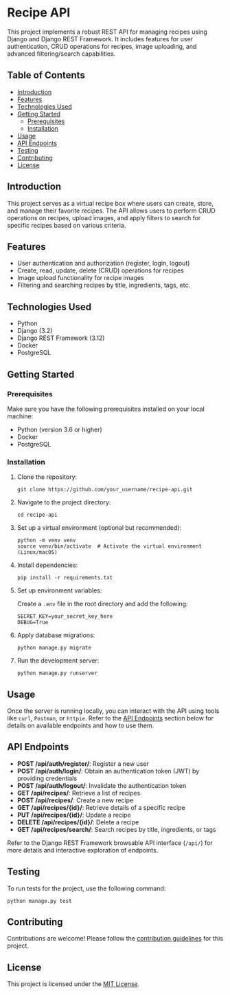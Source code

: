 # Recipe API

This project implements a robust REST API for managing recipes using Django and Django REST Framework. It includes features for user authentication, CRUD operations for recipes, image uploading, and advanced filtering/search capabilities.

## Table of Contents

- [Introduction](#introduction)
- [Features](#features)
- [Technologies Used](#technologies-used)
- [Getting Started](#getting-started)
  - [Prerequisites](#prerequisites)
  - [Installation](#installation)
- [Usage](#usage)
- [API Endpoints](#api-endpoints)
- [Testing](#testing)
- [Contributing](#contributing)
- [License](#license)

## Introduction

This project serves as a virtual recipe box where users can create, store, and manage their favorite recipes. The API allows users to perform CRUD operations on recipes, upload images, and apply filters to search for specific recipes based on various criteria.

## Features

- User authentication and authorization (register, login, logout)
- Create, read, update, delete (CRUD) operations for recipes
- Image upload functionality for recipe images
- Filtering and searching recipes by title, ingredients, tags, etc.

## Technologies Used

- Python
- Django (3.2)
- Django REST Framework (3.12)
- Docker
- PostgreSQL

## Getting Started

### Prerequisites

Make sure you have the following prerequisites installed on your local machine:

- Python (version 3.6 or higher)
- Docker
- PostgreSQL

### Installation

1. Clone the repository:

   ```
   git clone https://github.com/your_username/recipe-api.git
   ```

2. Navigate to the project directory:

   ```
   cd recipe-api
   ```

3. Set up a virtual environment (optional but recommended):

   ```
   python -m venv venv
   source venv/bin/activate  # Activate the virtual environment (Linux/macOS)
   ```

4. Install dependencies:

   ```
   pip install -r requirements.txt
   ```

5. Set up environment variables:

   Create a `.env` file in the root directory and add the following:

   ```
   SECRET_KEY=your_secret_key_here
   DEBUG=True
   ```

6. Apply database migrations:

   ```
   python manage.py migrate
   ```

7. Run the development server:

   ```
   python manage.py runserver
   ```

## Usage

Once the server is running locally, you can interact with the API using tools like `curl`, `Postman`, or `httpie`. Refer to the [API Endpoints](#api-endpoints) section below for details on available endpoints and how to use them.

## API Endpoints

- **POST /api/auth/register/**: Register a new user
- **POST /api/auth/login/**: Obtain an authentication token (JWT) by providing credentials
- **POST /api/auth/logout/**: Invalidate the authentication token
- **GET /api/recipes/**: Retrieve a list of recipes
- **POST /api/recipes/**: Create a new recipe
- **GET /api/recipes/{id}/**: Retrieve details of a specific recipe
- **PUT /api/recipes/{id}/**: Update a recipe
- **DELETE /api/recipes/{id}/**: Delete a recipe
- **GET /api/recipes/search/**: Search recipes by title, ingredients, or tags

Refer to the Django REST Framework browsable API interface (`/api/`) for more details and interactive exploration of endpoints.

## Testing

To run tests for the project, use the following command:

```
python manage.py test
```

## Contributing

Contributions are welcome! Please follow the [contribution guidelines](CONTRIBUTING.md) for this project.

## License

This project is licensed under the [MIT License](LICENSE).
```
